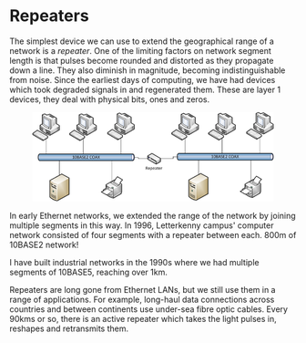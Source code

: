 # Repeaters

The simplest device we can use to extend the geographical range of a network is a _repeater_. One of the limiting factors on network segment length is that pulses become rounded and distorted as they propagate down a line. They also diminish in magnitude, becoming indistinguishable from noise. Since the earliest days of computing, we have had devices which took degraded signals in and regenerated them. These are layer 1 devices, they deal with physical bits, ones and zeros.

<figure><img src="../.gitbook/assets/image (1).png" alt=""><figcaption></figcaption></figure>

In early Ethernet networks, we extended the range of the network by joining multiple segments in this way. In 1996, Letterkenny campus' computer network consisted of four segments with a repeater between each. 800m of 10BASE2 network!

I have built industrial networks in the 1990s where we had multiple segments of 10BASE5, reaching over 1km.

Repeaters are long gone from Ethernet LANs, but we still use them in a range of applications. For example, long-haul data connections across countries and between continents use under-sea fibre optic cables. Every 90kms or so, there is an active repeater which takes the light pulses in, reshapes and retransmits them.
